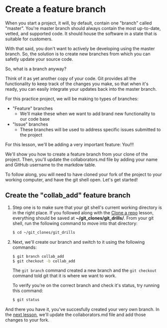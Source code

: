 # Create a feature branch
When you start a project, it will, by default, contain one "branch" called "master". You're master branch should always contain the most up-to-date, vetted, and supported code. It should house the software in a state that is suitable for customers.

With that said, you don't want to actively be developing using the master branch. So, the solution is to create new branches from which you can safetly update your source code. 

So, what is a branch anyway?

Think of it as yet another copy of your code. Git provides all the functionality to keep track of the changes you make, so that when it's ready, you can easily integrate your updates back into the master branch.

For this practice project, we will be making to types of branches:
- "Feature" branches
    - We'll make these when we want to add brand new functionality to our code base
- "Issue" branches
    - These branches will be used to address specific issues submitted to the project

For this lesson, we'll be adding a very important feature: You!!!

We'll show you how to create a feature branch from your clone of the project. Then, you'll update the collaborators.md file by adding your name and GitHub username to the markdow table.

To follow along, you will need to have cloned your fork of the project to your working computer, and have the git shell open. Let's get started!

## Create the "collab_add" feature branch
1. Step one is to make sure that your git shell's current working directory is in the right place. If you followed along with the [Clone a repo](6-clone-a-repo.md) lesson, everything should be saved at **~/git_clones/git_drills/**. From your git shell, run the following command to move into that directory:

    ```bash
    $ cd ~/git_clones/git_drills
    ```
2. Next, we'll create our branch and switch to it using the following commands:

    ```bash
    $ git branch collab_add
    $ git checkout -b collab_add
    ```

    The ```git branch``` command created a new branch and the ```git checkout``` command told git that it is where we want to work.

    To verify you're on the correct branch and check it's status, try running this command:

    ```bash
    $ git status
    ```

And there you have it, you've succesfully created your very own branch. In the [next lesson](8-make-changes.md), we'll update the collaborators.md file and add those changes to your fork.
